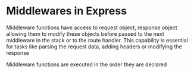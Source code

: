 # Middlewares in Express
Middleware functions have access to request object, response object allowing them to modify these objects before passed to the next middleware in the stack or to the route handler.
This capability is essential for tasks like parsing the request data, adding headers or modifying the response

Middleware functions are executed in the order they are declared